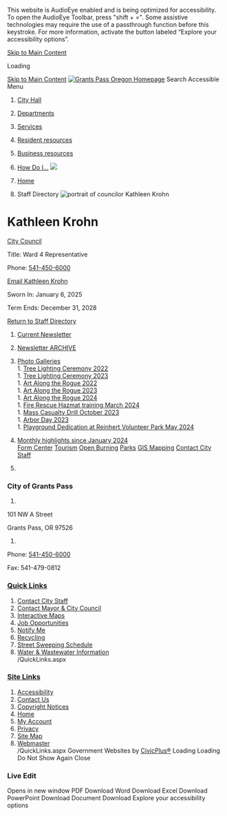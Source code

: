  

This website is AudioEye enabled and is being optimized for accessibility. To open the AudioEye Toolbar, press "shift + =". Some assistive technologies may require the use of a passthrough function before this keystroke. For more information, activate the button labeled “Explore your accessibility options”.

  [Skip to Main Content](https://www.grantspassoregon.gov/directory.aspx?eid=362/)  

Loading

  [Skip to Main Content](https://www.grantspassoregon.gov/directory.aspx?eid=362/)   [![Grants Pass Oregon Homepage](images/4d997f8c09722b4eacf6318f4363e17ed2e0f4edf7f8b8347179496f0390dc35.png)](https://www.grantspassoregon.gov/)   [](https://www.grantspassoregon.gov/Search/Results) Search 
Accessible Menu
 1.  [City Hall](https://www.grantspassoregon.gov/27/City-Hall) 
 1.  [Departments](https://www.grantspassoregon.gov/129/Departments) 
 1.  [Services](https://www.grantspassoregon.gov/101/Services) 
 1.  [Resident resources](https://www.grantspassoregon.gov/31/Resident-resources) 
 1.  [Business resources](https://www.grantspassoregon.gov/35/Business-resources) 
 1.  [How Do I...](https://www.grantspassoregon.gov/9/How-Do-I) 
  ![](images/c26050de6bbc7bfb9faec5b631062fd75264dade7d4128c95f504977090e791c.jpg)  

 1.  [Home](https://www.grantspassoregon.gov/) 
 1. Staff Directory
  ![portrait of councilor Kathleen Krohn](images/101519d6ed23a4a8df57f7e0d9d01d3a980a46dc222403854278ad840fc13669.jpg)  

# Kathleen Krohn

   [City Council](https://www.grantspassoregon.gov/Directory.aspx?DID=14) 

Title: Ward 4 Representative

Phone: [541-450-6000]() 

 [Email Kathleen Krohn](mailto:kkrohn@grantspassoregon.gov)  

 Sworn In: January 6, 2025 

 Term Ends: December 31, 2028 

  

 [Return to Staff Directory](https://www.grantspassoregon.gov/Directory.aspx) 

 1.   [Current Newsletter](https://www.grantspassoregon.gov/CivicAlerts.aspx?CID=15)  
 1.   [Newsletter ARCHIVE](https://www.grantspassoregon.gov/604/City-Newsletter-ARCHIVE)  
 1.   [Photo Galleries](https://www.grantspassoregon.gov/1776/Photo-Galleries)  [](https://www.grantspassoregon.gov/directory.aspx?eid=362/)  
    1.   [Tree Lighting Ceremony 2022](https://www.grantspassoregon.gov/1778/Tree-Lighting-Ceremony-2022)  
    1.   [Tree Lighting Ceremony 2023](https://www.grantspassoregon.gov/1977/Tree-Lighting-Ceremony-2023)  
    1.   [Art Along the Rogue 2022](https://www.grantspassoregon.gov/1827/Art-Along-the-Rogue-2022)  
    1.   [Art Along the Rogue 2023](https://www.grantspassoregon.gov/1973/Art-Along-the-Rogue-2023)  
    1.   [Art Along the Rogue 2024](https://www.grantspassoregon.gov/2035/Art-Along-the-Rogue-2024)  
    1.   [Fire Rescue Hazmat training March 2024](https://www.grantspassoregon.gov/1996/Fire-Rescue-Hazmat-training-March-2024)  
    1.   [Mass Casualty Drill October 2023](https://www.grantspassoregon.gov/2036/Mass-Casualty-Drill-October-2023)  
    1.   [Arbor Day 2023](https://www.grantspassoregon.gov/1777/Arbor-Day-2023)  
    1.   [Playground Dedication at Reinhert Volunteer Park May 2024](https://www.grantspassoregon.gov/2010/Playground-Dedication-at-Reinhert-Volunt)  
 1.   [Monthly highlights since January 2024](https://www.grantspassoregon.gov/2011/Monthly-highlights-since-January-2024)  
  [Form Center](https://www.grantspassoregon.gov/formcenter)   [Tourism](https://visitgrantspass.com/)   [Open Burning](https://www.grantspassoregon.gov/1501)   [Parks](https://www.grantspassoregon.gov/286)   [GIS Mapping](https://grantspassoregon.maps.arcgis.com/home/index.html)   [Contact City Staff](https://www.grantspassoregon.gov/Directory.aspx)  

 1.    

 [](https://www.grantspassoregon.gov/)    

### City of Grants Pass

 1.    

101 NW A Street   

Grants Pass, OR 97526   

 1.    

Phone: [541-450-6000]()    

Fax: 541-479-0812   

  [](https://www.facebook.com/grantspassoregon)   [](https://www.youtube.com/channel/UCFjrr14u5HzbcEWGLjRrSSw)   [](https://www.instagram.com/grantspassoregon/)   [](https://www.nextdoor.com/city/feed/19739806)   [](https://www.linkedin.com/company/city-of-grants-pass)  

###  [Quick Links](https://www.grantspassoregon.gov/QuickLinks.aspx?CID=141) 

 1.  [Contact City Staff](https://www.grantspassoregon.gov/directory)  
 1.  [Contact Mayor & City Council](https://www.grantspassoregon.gov/173/City-Council)  
 1.  [Interactive Maps](https://grantspassoregon.maps.arcgis.com/home/gallery.html?view=grid&sortOrder=desc&sortField=numviews)  
 1.  [Job Opportunities](https://www.governmentjobs.com/careers/grantspassor)  
 1.  [Notify Me](https://www.grantspassoregon.gov/list.aspx)  
 1.  [Recycling](https://www.grantspassoregon.gov/215/Recycling-in-the-Grants-Pass-Area)  
 1.  [Street Sweeping Schedule](https://www.grantspassoregon.gov/1113/Street-Sweeping-Schedule)  
 1.  [Water & Wastewater Information](https://www.grantspassoregon.gov/983/Water-and-Wastewater-Information)  
 /QuickLinks.aspx 

###  [Site Links](https://www.grantspassoregon.gov/QuickLinks.aspx?CID=142) 

 1.  [Accessibility](https://www.grantspassoregon.gov/accessibility)  
 1.  [Contact Us](https://www.grantspassoregon.gov/directory)  
 1.  [Copyright Notices](https://www.grantspassoregon.gov/site/copyright)  
 1.  [Home](https://www.grantspassoregon.gov/)  
 1.  [My Account](https://www.grantspassoregon.gov/myaccount)  
 1.  [Privacy](https://www.grantspassoregon.gov/privacy)  
 1.  [Site Map](https://www.grantspassoregon.gov/sitemap)  
 1.  [Webmaster](https://www.grantspassoregon.gov/Directory.aspx?DID=26)  
 /QuickLinks.aspx Government Websites by [CivicPlus®](https://connect.civicplus.com/referral)  Loading Loading Do Not Show Again Close 

### Live Edit

 [](https://www.grantspassoregon.gov/)   []()  []()  Opens in new window PDF Download Word Download Excel Download PowerPoint Download Document Download Explore your accessibility options 